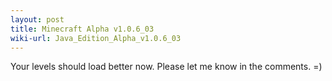 ```yaml
---
layout: post
title: Minecraft Alpha v1.0.6_03
wiki-url: Java_Edition_Alpha_v1.0.6_03
---
```


Your levels should load better now. Please let me know in the comments. =)
